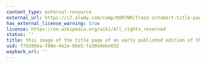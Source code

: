 ```yaml
---
content_type: external-resource
external_url: https://c7.alamy.com/comp/K0R7NR/franz-schubert-title-page-of-erlkonig-opi-published-in-vienna-dedicated-K0R7NR.jpg
has_external_license_warning: true
license: https://en.wikipedia.org/wiki/All_rights_reserved
status: ''
title: this image of the title page of an early published edition of this song
uid: f7d206ba-f00e-4e2e-8be5-fa30a9ebe652
wayback_url: ''
---
```

